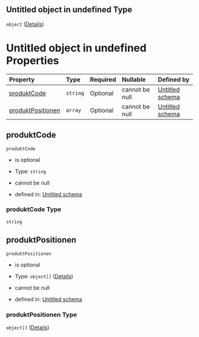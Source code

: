 ## Untitled object in undefined Type

`object` ([Details](produkt.md))

# Untitled object in undefined Properties

| Property                                | Type     | Required | Nullable       | Defined by                                                                                                                                                                                     |
| :-------------------------------------- | :------- | :------- | :------------- | :--------------------------------------------------------------------------------------------------------------------------------------------------------------------------------------------- |
| [produktCode](#produktcode)             | `string` | Optional | cannot be null | [Untitled schema](produkt-properties-produktcode.md "https://raw.githubusercontent.com/conuti-gmbh/bo4e-schema/master/schemas/v1/com/Produkt.schema.json#/properties/produktCode")             |
| [produktPositionen](#produktpositionen) | `array`  | Optional | cannot be null | [Untitled schema](produkt-properties-produktpositionen.md "https://raw.githubusercontent.com/conuti-gmbh/bo4e-schema/master/schemas/v1/com/Produkt.schema.json#/properties/produktPositionen") |

## produktCode



`produktCode`

*   is optional

*   Type: `string`

*   cannot be null

*   defined in: [Untitled schema](produkt-properties-produktcode.md "https://raw.githubusercontent.com/conuti-gmbh/bo4e-schema/master/schemas/v1/com/Produkt.schema.json#/properties/produktCode")

### produktCode Type

`string`

## produktPositionen



`produktPositionen`

*   is optional

*   Type: `object[]` ([Details](produktposition.md))

*   cannot be null

*   defined in: [Untitled schema](produkt-properties-produktpositionen.md "https://raw.githubusercontent.com/conuti-gmbh/bo4e-schema/master/schemas/v1/com/Produkt.schema.json#/properties/produktPositionen")

### produktPositionen Type

`object[]` ([Details](produktposition.md))
